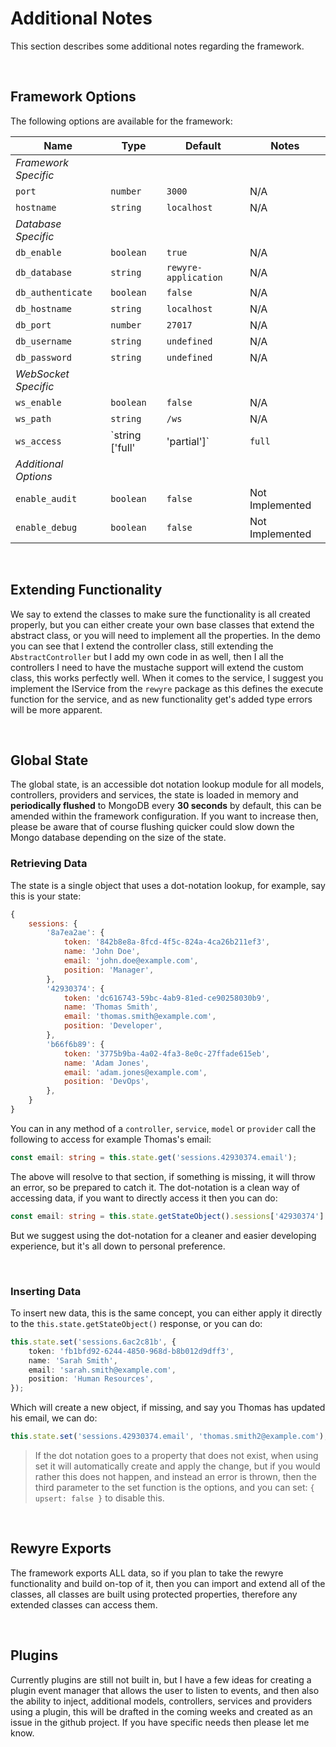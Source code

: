 # Additional Notes

This section describes some additional notes regarding the framework.

<br />

## Framework Options

The following options are available for the framework:

| Name | Type | Default | Notes |
| - | - | - | - |
| _Framework Specific_ | | | |
| `port` | `number` | `3000` | N/A |
| `hostname` | `string` | `localhost` | N/A |
| _Database Specific_ | | | |
| `db_enable` | `boolean` | `true` | N/A |
| `db_database` | `string` | `rewyre-application` | N/A |
| `db_authenticate` | `boolean` | `false` | N/A |
| `db_hostname` | `string` | `localhost` | N/A |
| `db_port` | `number` | `27017` | N/A |
| `db_username` | `string` | `undefined` | N/A |
| `db_password` | `string` | `undefined` | N/A |
| _WebSocket Specific_ | | | |
| `ws_enable` | `boolean` | `false` | N/A |
| `ws_path` | `string` | `/ws` | N/A |
| `ws_access` | `string ['full' | 'partial']` | `full` | N/A |
| _Additional Options_ | | | |
| `enable_audit` | `boolean` | `false` | Not Implemented |
| `enable_debug` | `boolean` | `false` | Not Implemented |

<br />

## Extending Functionality

We say to extend the classes to make sure the functionality is all created properly, but you can either create your own base classes that extend the abstract class, or you will need to implement all the properties. In the demo you can see that I extend the controller class, still extending the `AbstractController` but I add my own code in as well, then I all the controllers I need to have the mustache support will extend the custom class, this works perfectly well. When it comes to the service, I suggest you implement the IService from the `rewyre` package as this defines the execute function for the service, and as new functionality get's added type errors will be more apparent.

<br />

## Global State

The global state, is an accessible dot notation lookup module for all models, controllers, providers and services, the state is loaded in memory and **periodically flushed** to MongoDB every **30 seconds** by default, this can be amended within the framework configuration. If you want to increase then, please be aware that of course flushing quicker could slow down the Mongo database depending on the size of the state.

### Retrieving Data

The state is a single object that uses a dot-notation lookup, for example, say this is your state:

```javascript
{
	sessions: {
		'8a7ea2ae': {
			token: '842b8e8a-8fcd-4f5c-824a-4ca26b211ef3',
			name: 'John Doe',
			email: 'john.doe@example.com',
			position: 'Manager',
		},
		'42930374': {
			token: 'dc616743-59bc-4ab9-81ed-ce90258030b9',
			name: 'Thomas Smith',
			email: 'thomas.smith@example.com',
			position: 'Developer',
		},
		'b66f6b89': {
			token: '3775b9ba-4a02-4fa3-8e0c-27ffade615eb',
			name: 'Adam Jones',
			email: 'adam.jones@example.com',
			position: 'DevOps',
		},
	}
}
```

You can in any method of a `controller`, `service`, `model` or `provider` call the following to access for example Thomas's email:

```typescript
const email: string = this.state.get('sessions.42930374.email');
```

The above will resolve to that section, if something is missing, it will throw an error, so be prepared to catch it. The dot-notation is a clean way of accessing data, if you want to directly access it then you can do:

```typescript
const email: string = this.state.getStateObject().sessions['42930374'].email;
```

But we suggest using the dot-notation for a cleaner and easier developing experience, but it's all down to personal preference.

<br />

### Inserting Data

To insert new data, this is the same concept, you can either apply it directly to the `this.state.getStateObject()` response, or you can do:

```typescript
this.state.set('sessions.6ac2c81b', {
	token: 'fb1bfd92-6244-4850-968d-b8b012d9dff3',
	name: 'Sarah Smith',
	email: 'sarah.smith@example.com',
	position: 'Human Resources',
});
```

Which will create a new object, if missing, and say you Thomas has updated his email, we can do:

```typescript
this.state.set('sessions.42930374.email', 'thomas.smith2@example.com');
```

> If the dot notation goes to a property that does not exist, when using set it will automatically create and apply the change, but if you would rather this does not happen, and instead an error is thrown, then the third parameter to the set function is the options, and you can set: `{ upsert: false }` to disable this.

<br />

## Rewyre Exports

The framework exports ALL data, so if you plan to take the rewyre functionality and build on-top of it, then you can import and extend all of the classes, all classes are built using protected properties, therefore any extended classes can access them.

<br />

## Plugins

Currently plugins are still not built in, but I have a few ideas for creating a plugin event manager that allows the user to listen to events, and then also the ability to inject, additional models, controllers, services and providers using a plugin, this will be drafted in the coming weeks and created as an issue in the github project. If you have specific needs then please let me know.